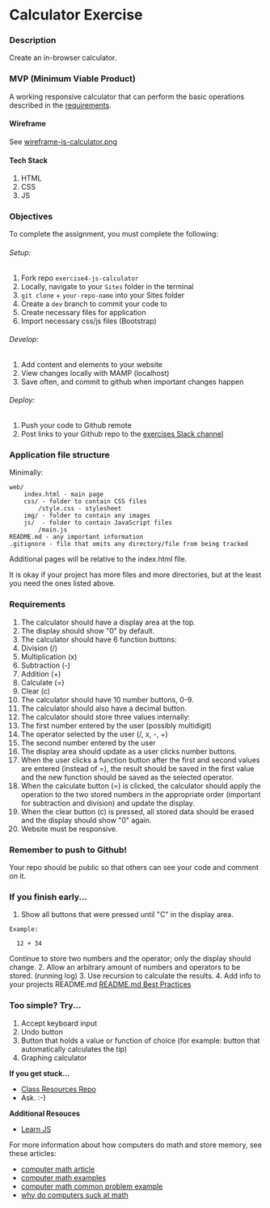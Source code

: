 # Calculator Exercise

### Description

Create an in-browser calculator.

### MVP (Minimum Viable Product)

A working responsive calculator that can perform the basic operations described in the [requirements](https://github.com/bootcamp-s19/exercise4-calculator/blob/master/docs/requirements.md#requirements).

#### Wireframe

See [wireframe-js-calculator.png](https://github.com/bootcamp-s19/exercise4-js-calculator/blob/master/docs/wireframe-js-calculator.png)

#### Tech Stack

1. HTML
2. CSS
3. JS

### Objectives

To complete the assignment, you must complete the following:
###### Setup:
1. Fork repo `exercise4-js-calculator`
2. Locally, navigate to your `Sites` folder in the terminal
3. `git clone` + `your-repo-name` into your Sites folder
4. Create a `dev` branch to commit your code to
5. Create necessary files for application
6. Import necessary css/js files (Bootstrap)
###### Develop:
1. Add content and elements to your website
2. View changes locally with MAMP (localhost)
3. Save often, and commit to github when important changes happen
###### Deploy:
1. Push your code to Github remote
2. Post links to your Github repo to the [exercises Slack channel](https://bootcamp-s19.slack.com/messages/CGD9QUH6E/)

### Application file structure

Minimally:

```
web/
    index.html - main page
    css/ - folder to contain CSS files
        /style.css - stylesheet
    img/ - folder to contain any images
    js/  - folder to contain JavaScript files
        /main.js
README.md - any important information
.gitignore - file that omits any directory/file from being tracked
```

Additional pages will be relative to the index.html file.

It is okay if your project has more files and more directories, but at the least you need the ones listed above.

### Requirements

1. The calculator should have a display area at the top.
2. The display should show "0" by default.
3. The calculator should have 6 function buttons:
  1. Division (/)
  2. Multiplication (x)
  3. Subtraction (-)
  4. Addition (+)
  5. Calculate (=)
  6. Clear (c)
4. The calculator should have 10 number buttons, 0-9.
5. The calculator should also have a decimal button.
6. The calculator should store three values internally:
  1. The first number entered by the user (possibly multidigit)
  2. The operator selected by the user (/, x, -, +)
  3. The second number entered by the user
7. The display area should update as a user clicks number buttons.
8. When the user clicks a function button after the first and second values are entered (instead of =), the result should be saved in the first value and the new function should be saved as the selected operator.
9. When the calculate button (=) is clicked, the calculator should apply the operation to the two stored numbers in the appropriate order (important for subtraction and division) and update the display.
10. When the clear button (c) is pressed, all stored data should be erased and the display should show "0" again.
11. Website must be responsive.

### Remember to push to Github!

Your repo should be public so that others can see your code and comment on it.

### If you finish early...
1. Show all buttons that were pressed until "C" in the display area.
```
Example:

  12 + 34
```
Continue to store two numbers and the operator; only the display
should change.
2. Allow an arbitrary amount of numbers and operators to be stored. (running log)
3. Use recursion to calculate the results.
4. Add info to your projects README.md [README.md Best Practices](https://gist.github.com/PurpleBooth/109311bb0361f32d87a2)

### Too simple? Try...

1. Accept keyboard input
2. Undo button
3. Button that holds a value or function of choice (for example: button that automatically calculates the tip)
4. Graphing calculator

**If you get stuck...**
- [Class Resources Repo](https://github.com/bootcamp-s19/Resources#resources)
- Ask. :-)

**Additional Resouces**
- [Learn JS](https://www.w3schools.com/js/)

For more information about how computers do math and store memory, see these articles:

- [computer math article](https://medium.com/swlh/how-computers-do-math-11af23139db)
- [computer math examples](https://www.w3schools.com/js/js_numbers.asp)
- [computer math common problem example](https://0.30000000000000004.com/)
- [why do computers suck at math](https://blog.codinghorror.com/why-do-computers-suck-at-math/)
  
<!-- - [what is memory](https://www.computerhope.com/jargon/m/memory.htm)
- [how does javascript work with memory](https://hashnode.com/post/does-javascript-use-stack-or-heap-for-memory-allocation-or-both-cj5jl90xl01nh1twuv8ug0bjk) -->
